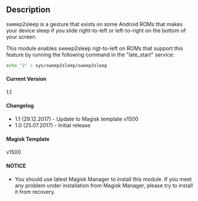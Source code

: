 ## Description
sweep2sleep is a gesture that exists on some Android ROMs that makes your device sleep if you slide right-to-left or left-to-right on the bottom of your screen.

This module enables sweep2sleep rigt-to-left on ROMs that support this feature by running the following command in the "late_start" service:

```sh
echo "2" > sys/sweep2sleep/sweep2sleep
```

#### Current Version
1.1

#### Changelog

* 1.1 (29.12.2017) - Update to Magisk template v1500
* 1.0 (25.07.2017) - Initial release

#### Magisk Template
v1500

#### NOTICE

* You should use latest Magisk Manager to install this module. If you meet any problem under installation from Magisk Manager, please try to install it from recovery.